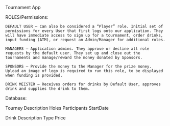 Tournament App


ROLES/Permissions:

```
DEFAULT USER – Can also be considered a “Player” role. Initial set of permissions for every User that first logs onto our application. They will have immediate access to sign up for a tournament, order drinks, input funding (ATM), or request an Admin/Manager for additional roles.

MANAGERS – Application admins. They approve or decline all role requests by the default user. They set up and close out the tournaments and manage/reward the money donated by Sponsors.

SPONSORS – Provide the money to the Manager for the prize money. Upload an image of logo is required to run this role, to be displayed when funding is provided. 

DRINK MEISTER – Receives orders for drinks by Default User, approves drink and supplies the drink to them.
```


Database:

Tourney	Description	Holes	Participants	StartDate

Drink	Description	Type	Price
